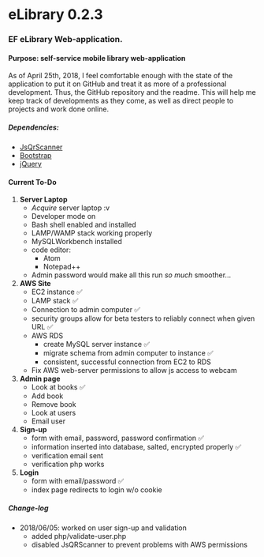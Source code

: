 # eLibrary 0.2.3
### EF eLibrary Web-application.
#### Purpose: self-service mobile library web-application
As of April 25th, 2018, I feel comfortable enough with the state of the application to put it on GitHub and treat it as more of a professional development. Thus, the GitHub repository and the readme. This will help me keep track of developments as they come, as well as direct people to projects and work done online.
##### Dependencies:
* [JsQrScanner](https://github.com/jbialobr/JsQRScanner "JavaScript QR Scanner for HTML5 Supporting Browsers")
* [Bootstrap](https://getbootstrap.com/ "Bootstrap: the most popular HTML, CSS, and JS library in the world")
* [jQuery](https://code.jquery.com/jquery-3.3.1.min.js "Production jQuery download link")

#### Current To-Do
 1. __Server Laptop__
    * _Acquire_ server laptop :v
    * Developer mode on
    * Bash shell enabled and installed
    * LAMP/WAMP stack working properly
    * MySQLWorkbench installed
    * code editor:
        * Atom
        * Notepad++
    * Admin password would make all this run _so much_ smoother...
 2. __AWS Site__
    * EC2 instance :white_check_mark:
    * LAMP stack :white_check_mark:
    * Connection to admin computer :white_check_mark:
    * security groups allow for beta testers to reliably connect when given URL :white_check_mark:
    * AWS RDS
      * create MySQL server instance :white_check_mark:
      * migrate schema from admin computer to instance :white_check_mark:
      * consistent, successful connection from EC2 to RDS
    * Fix AWS web-server permissions to allow js access to webcam
 3. __Admin page__
    * Look at books :white_check_mark:
    * Add book
    * Remove book
    * Look at users
    * Email user
4. __Sign-up__
    * form with email, password, password confirmation :white_check_mark:
    * information inserted into database, salted, encrypted properly :white_check_mark:
    * verification email sent
    * verification php works
6. __Login__
    * form with email/password :white_check_mark:
    * index page redirects to login w/o cookie

##### Change-log
- 2018/06/05: worked on user sign-up and validation
   - added php/validate-user.php
   - disabled JsQRScanner to prevent problems with AWS permissions